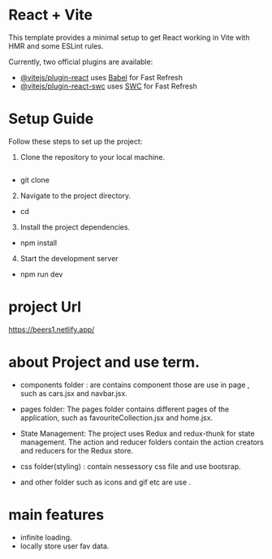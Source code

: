 # React + Vite

This template provides a minimal setup to get React working in Vite with HMR and some ESLint rules.

Currently, two official plugins are available:

- [@vitejs/plugin-react](https://github.com/vitejs/vite-plugin-react/blob/main/packages/plugin-react/README.md) uses [Babel](https://babeljs.io/) for Fast Refresh
- [@vitejs/plugin-react-swc](https://github.com/vitejs/vite-plugin-react-swc) uses [SWC](https://swc.rs/) for Fast Refresh



# Setup Guide

Follow these steps to set up the project:

1. Clone the repository to your local machine.
   ```bash
  - git clone <repository-url>

2. Navigate to the project directory.
  - cd <project-directory>

3. Install the project dependencies.
  - npm install

4. Start the development server
  - npm run dev

# project Url
https://beers1.netlify.app/

# about Project and use term.
- components folder : are contains component those are use in page , such as cars.jsx and navbar.jsx.

- pages folder: The pages folder contains different pages of the application, such as favouriteCollection.jsx and home.jsx.

- State Management: The project uses Redux and redux-thunk for state management. The action and reducer folders contain the action creators and reducers for the Redux store.

-  css folder(styling) : contain nessessory css file and use bootsrap.

- and other folder such as icons and gif etc are use .

# main features
- infinite loading.
- locally store user fav data.
